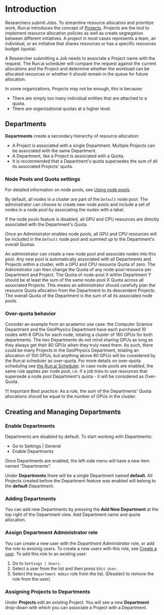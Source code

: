 # Introduction

Researchers submit Jobs. To streamline resource allocation and prioritize work, Run:ai introduces the concept of [Projects](project-setup.md). Projects are the tool to implement resource allocation policies as well as create segregation between different initiatives. A project in most cases represents a team, an individual, or an initiative that shares resources or has a specific resources budget (quota).

A Researcher submitting a Job needs to associate a Project name with the request. The Run:ai scheduler will compare the request against the current allocations and the Project and determine whether the workload can be allocated resources or whether it should remain in the queue for future allocation.

In some organizations, Projects may not be enough, this is because:

* There are simply too many individual entities that are attached to a quota.
* There are organizational quotas at a higher level.

## Departments

**Departments** create a secondary hierarchy of resource allocation:

* A Project is associated with a single Department. Multiple Projects can be associated with the same Department.
* A Department, like a Project is associated with a Quota. 
* It is recommended that a Department's quota supersedes the sum of all its associated Projects' quota.

### Node Pools and Quota settings

For detailed information on node pools, see [Using node pools](../../Researcher/scheduling/using-node-pools.md).

By default, all nodes in a cluster are part of the `Default` node pool. The administrator can choose to create new node pools and include a set of nodes in a node pool by associating the nodes with a label.

If the node pools feature is disabled, all GPU and CPU resources are directly associated with the Department's Quota. 

Once an Administrator enables node pools, all GPU and CPU resources will be included in the `Default` node pool and summed up to the Department's overall Quotas.

An administrator can create a new node pool and associate nodes into this pool. Any new pool is automatically associated with all Departments and Projects within a cluster, with a GPU and CPU resource Quota of zero. The Administrator can then change the Quota of any node-pool resource per Department and Project. The Quota of node-pool X within Department Y should be at least the sum of the same node-pool X Quota across all associated Projects. This means an administrator should carefully plan the resource Quota allocation from the Department to its descendent Projects.
The overall Quota of the Department is the sum of all its associated node pools. 

### Over-quota behavior

Consider an example from an academic use case: the Computer Science Department and the GeoPhysics Department have each purchased 10 nodes with 8 GPUs for each node, totaling a cluster of 160 GPUs for both departments. The two Departments do not mind sharing GPUs as long as they always get their 80 GPUs when they truly need them. As such, there could be many Projects in the GeoPhysics Department, totaling an allocation of 100 GPUs, but anything above 80 GPUs will be considered by the Run:ai scheduler as over-quota. For more details on over-quota scheduling see [the Run:ai Scheduler](../../Researcher/scheduling/the-runai-scheduler.md). In case node pools are enabled, the same rule applies per node pool, i.e. if a job tries to use resources that supersede a node pool Department's quota - it will be considered as Over-Quota.

!!! Important
    Best practice: As a rule, the sum of the Departments' Quota allocations should be equal to the number of GPUs in the cluster.

## Creating and Managing Departments

### Enable Departments

Departments are disabled by default. To start working with Departments:

* Go to Settings | General
* Enable Departments

Once Departments are enabled, the left-side menu will have a new item named "Departments".

Under **Departments** there will be a single Department named **default**. All Projects created before the Department feature was enabled will belong to the **default** Department.

### Adding Departments

You can add new Departments by pressing the **Add New Department** at the top right of the Department view. Add Department name and quota allocation.

### Assign Department Administrator role

You can create a new user with the *Department Administrator* role, or add the role to exisintg users.
To create a new users with this role, see [Create a user](admin-ui-users.md#create-a-user).
To add this role to an existing user:

1. Go to `Settings | Users`.
2. Select a user from the list and then press `Edit User`.
3. Select the `Department Admin` role from the list. (Deselect to remove the role from the user).

### Assigning Projects to Departments

Under **Projects** edit an existing Project. You will see a new **Department** drop-down with which you can associate a Project with a Department.
